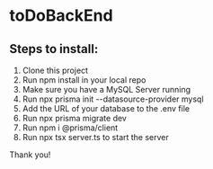 # toDoBackEnd

## Steps to install:

1. Clone this project
2. Run npm install in your local repo
3. Make sure you have a MySQL Server running
4. Run npx prisma init --datasource-provider mysql
5. Add the URL of your database to the .env file
6. Run npx prisma migrate dev
7. Run npm i @prisma/client
8. Run npx tsx server.ts to start the server

Thank you!
